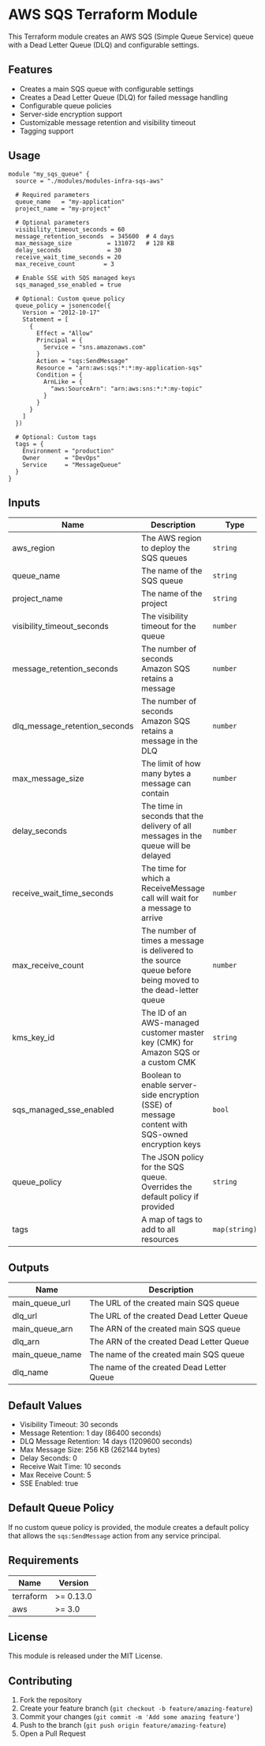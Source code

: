 # AWS SQS Terraform Module

This Terraform module creates an AWS SQS (Simple Queue Service) queue with a Dead Letter Queue (DLQ) and configurable settings.

## Features

- Creates a main SQS queue with configurable settings
- Creates a Dead Letter Queue (DLQ) for failed message handling
- Configurable queue policies
- Server-side encryption support
- Customizable message retention and visibility timeout
- Tagging support

## Usage

```hcl
module "my_sqs_queue" {
  source = "./modules/modules-infra-sqs-aws"

  # Required parameters
  queue_name   = "my-application"
  project_name = "my-project"

  # Optional parameters
  visibility_timeout_seconds = 60
  message_retention_seconds  = 345600  # 4 days
  max_message_size          = 131072   # 128 KB
  delay_seconds             = 30
  receive_wait_time_seconds = 20
  max_receive_count        = 3

  # Enable SSE with SQS managed keys
  sqs_managed_sse_enabled = true

  # Optional: Custom queue policy
  queue_policy = jsonencode({
    Version = "2012-10-17"
    Statement = [
      {
        Effect = "Allow"
        Principal = {
          Service = "sns.amazonaws.com"
        }
        Action = "sqs:SendMessage"
        Resource = "arn:aws:sqs:*:*:my-application-sqs"
        Condition = {
          ArnLike = {
            "aws:SourceArn": "arn:aws:sns:*:*:my-topic"
          }
        }
      }
    ]
  })

  # Optional: Custom tags
  tags = {
    Environment = "production"
    Owner       = "DevOps"
    Service     = "MessageQueue"
  }
}
```

## Inputs

| Name | Description | Type | Default | Required |
|------|-------------|------|---------|:--------:|
| aws_region | The AWS region to deploy the SQS queues | `string` | `"us-east-1"` | no |
| queue_name | The name of the SQS queue | `string` | n/a | yes |
| project_name | The name of the project | `string` | n/a | yes |
| visibility_timeout_seconds | The visibility timeout for the queue | `number` | `30` | no |
| message_retention_seconds | The number of seconds Amazon SQS retains a message | `number` | `86400` | no |
| dlq_message_retention_seconds | The number of seconds Amazon SQS retains a message in the DLQ | `number` | `1209600` | no |
| max_message_size | The limit of how many bytes a message can contain | `number` | `262144` | no |
| delay_seconds | The time in seconds that the delivery of all messages in the queue will be delayed | `number` | `0` | no |
| receive_wait_time_seconds | The time for which a ReceiveMessage call will wait for a message to arrive | `number` | `10` | no |
| max_receive_count | The number of times a message is delivered to the source queue before being moved to the dead-letter queue | `number` | `5` | no |
| kms_key_id | The ID of an AWS-managed customer master key (CMK) for Amazon SQS or a custom CMK | `string` | `null` | no |
| sqs_managed_sse_enabled | Boolean to enable server-side encryption (SSE) of message content with SQS-owned encryption keys | `bool` | `true` | no |
| queue_policy | The JSON policy for the SQS queue. Overrides the default policy if provided | `string` | `null` | no |
| tags | A map of tags to add to all resources | `map(string)` | `{}` | no |

## Outputs

| Name | Description |
|------|-------------|
| main_queue_url | The URL of the created main SQS queue |
| dlq_url | The URL of the created Dead Letter Queue |
| main_queue_arn | The ARN of the created main SQS queue |
| dlq_arn | The ARN of the created Dead Letter Queue |
| main_queue_name | The name of the created main SQS queue |
| dlq_name | The name of the created Dead Letter Queue |

## Default Values

- Visibility Timeout: 30 seconds
- Message Retention: 1 day (86400 seconds)
- DLQ Message Retention: 14 days (1209600 seconds)
- Max Message Size: 256 KB (262144 bytes)
- Delay Seconds: 0
- Receive Wait Time: 10 seconds
- Max Receive Count: 5
- SSE Enabled: true

## Default Queue Policy

If no custom queue policy is provided, the module creates a default policy that allows the `sqs:SendMessage` action from any service principal.

## Requirements

| Name | Version |
|------|---------|
| terraform | >= 0.13.0 |
| aws | >= 3.0 |

## License

This module is released under the MIT License.

## Contributing

1. Fork the repository
2. Create your feature branch (`git checkout -b feature/amazing-feature`)
3. Commit your changes (`git commit -m 'Add some amazing feature'`)
4. Push to the branch (`git push origin feature/amazing-feature`)
5. Open a Pull Request 